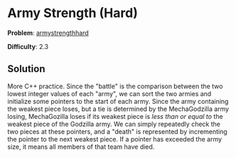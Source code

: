 # Army Strength (Hard)

**Problem**: [armystrengthhard](https://open.kattis.com/problems/armystrengthhard)

**Difficulty**: 2.3

## Solution

More C++ practice. Since the "battle" is the comparison between the two lowest integer values of each "army", we can sort the two armies and initialize some pointers to the start of each army. Since the army containing the weakest piece loses, but a tie is determined by the MechaGodzilla army losing, MechaGozilla loses if its weakest piece is *less than or equal to* the weakest piece of the Godzilla army. We can simply repeatedly check the two pieces at these pointers, and a "death" is represented by incrementing the pointer to the next weakest piece. If a pointer has exceeded the army size, it means all members of that team have died. 
